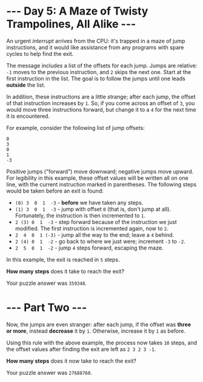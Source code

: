 # --- Day 5: A Maze of Twisty Trampolines, All Alike ---

An urgent _interrupt_ arrives from the CPU: it's trapped in a maze of jump
instructions, and it would like assistance from any programs with spare cycles
to help find the exit.

The message includes a list of the offsets for each jump. Jumps are relative:
`-1` moves to the previous instruction, and `2` skips the next one. Start at
the first instruction in the list. The goal is to follow the jumps until one
leads **outside** the list.

In addition, these instructions are a little strange; after each jump, the
offset of that instruction increases by `1`. So, if you come across an offset
of `3`, you would move three instructions forward, but change it to a `4` for
the next time it is encountered.

For example, consider the following list of jump offsets:
```
0
3
0
1
-3
```

Positive jumps ("forward") move downward; negative jumps move upward. For
legibility in this example, these offset values will be written all on one
line, with the current instruction marked in parentheses. The following steps
would be taken before an exit is found:

* `(0) 3  0  1  -3`  - **before** we have taken any steps.
* `(1) 3  0  1  -3`  - jump with offset `0` (that is, don't jump at all).
  Fortunately, the instruction is then incremented to `1`.
* `2 (3) 0  1  -3`  - step forward because of the instruction we just modified.
  The first instruction is incremented again, now to `2`.
* `2  4  0  1 (-3)` - jump all the way to the end; leave a `4` behind.
* `2 (4) 0  1  -2`  - go back to where we just were; increment `-3` to `-2`.
* `2  5  0  1  -2`  - jump `4` steps forward, escaping the maze.

In this example, the exit is reached in `5` steps.

**How many steps** does it take to reach the exit?

Your puzzle answer was `359348`.

# --- Part Two ---

Now, the jumps are even stranger: after each jump, if the offset was **three or
more**, instead **decrease** it by `1`. Otherwise, increase it by `1` as
before.

Using this rule with the above example, the process now takes `10` steps, and
the offset values after finding the exit are left as `2 3 2 3 -1`.

**How many steps** does it now take to reach the exit?

Your puzzle answer was `27688760`.

